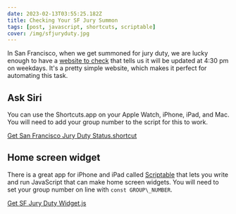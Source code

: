 ```yaml
---
date: 2023-02-13T03:55:25.182Z
title: Checking Your SF Jury Summon
tags: [post, javascript, shortcuts, scriptable]
cover: /img/sfjuryduty.jpg
---
```


In San Francisco, when we get summoned for jury duty, we are lucky enough to have a [website to check](https://www.sfsuperiorcourt.org/divisions/jury-services/jury-reporting) that tells us it will be updated at 4:30 pm on weekdays. It's a pretty simple website, which makes it perfect for automating this task.


## Ask Siri

You can use the Shortcuts.app on your Apple Watch, iPhone, iPad, and Mac. You will need to add your group number to the script for this to work.

[Get San Francisco Jury Duty Status.shortcut](https://www.icloud.com/shortcuts/1f3f5923da1443a5b0ac6160ba1c791c)


## Home screen widget

There is a great app for iPhone and iPad called [Scriptable](https://scriptable.app) that lets you write and run JavaScript that can make home screen widgets. You will need to set your group number on line with `const GROUP\_NUMBER`.

[Get SF Jury Duty Widget.js](https://melanie.paste.lol/sf-jury-duty-widget.js)
